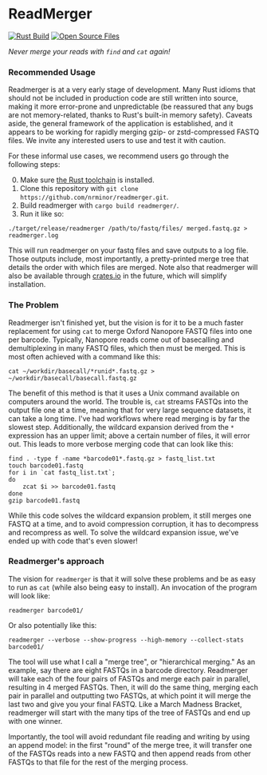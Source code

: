 # ReadMerger
[![Rust Build](https://github.com/nrminor/readmerger/actions/workflows/build-rust.yaml/badge.svg)](https://github.com/nrminor/readmerger/actions/workflows/build-rust.yaml) [![Open Source Files](https://github.com/nrminor/readmerger/actions/workflows/open-source-starter.yml/badge.svg)](https://github.com/nrminor/readmerger/actions/workflows/open-source-starter.yml)

*Never merge your reads with `find` and `cat` again!*

### Recommended Usage
Readmerger is at a very early stage of development. Many Rust idioms that should not be included in production code are still written into source, making it more error-prone and unpredictable (be reassured that any bugs are not memory-related, thanks to Rust's built-in memory safety). Caveats aside, the general framework of the application is established, and it appears to be working for rapidly merging gzip- or zstd-compressed FASTQ files. We invite any interested users to use and test it with caution.

For these informal use cases, we recommend users go through the following steps:

0. Make sure [the Rust toolchain](https://www.rust-lang.org/tools/install) is installed.
1. Clone this repository with `git clone https://github.com/nrminor/readmerger.git`.
2. Build readmerger with `cargo build readmerger/`.
3. Run it like so:
```
./target/release/readmerger /path/to/fastq/files/ merged.fastq.gz > readmerger.log
```

This will run readmerger on your fastq files and save outputs to a log file. Those outputs include, most importantly, a pretty-printed merge tree that details the order with which files are merged. Note also that readmerger will also be available through [crates.io](https://crates.io/) in the future, which will simplify installation.


### The Problem
Readmerger isn't finished yet, but the vision is for it to be a much faster replacement for using `cat` to merge Oxford Nanopore FASTQ files into one per barcode. Typically, Nanopore reads come out of basecalling and demultiplexing in many FASTQ files, which then must be merged. This is most often achieved with a command like this:
```
cat ~/workdir/basecall/*runid*.fastq.gz > ~/workdir/basecall/basecall.fastq.gz
```

The benefit of this method is that it uses a Unix command available on computers around the world. The trouble is, `cat` streams FASTQs into the output file one at a time, meaning that for very large sequence datasets, it can take a long time. I've had workflows where read merging is by far the slowest step. Additionally, the wildcard expansion derived from the `*` expression has an upper limit; above a certain number of files, it will error out. This leads to more verbose merging code that can look like this:
```
find . -type f -name *barcode01*.fastq.gz > fastq_list.txt
touch barcode01.fastq
for i in `cat fastq_list.txt`;
do
    zcat $i >> barcode01.fastq
done
gzip barcode01.fastq
```

While this code solves the wildcard expansion problem, it still merges one FASTQ at a time, and to avoid compression corruption, it has to decompress and recompress as well. To solve the wildcard expansion issue, we've ended up with code that's even slower!

### Readmerger's approach
The vision for `readmerger` is that it will solve these problems and be as easy to run as `cat` (while also being easy to install). An invocation of the program will look like:
```
readmerger barcode01/
```

Or also potentially like this:
```
readmerger --verbose --show-progress --high-memory --collect-stats barcode01/
```

The tool will use what I call a "merge tree", or "hierarchical merging." As an example, say there are eight FASTQs in a barcode directory. Readmerger will take each of the four pairs of FASTQs and merge each pair in parallel, resulting in 4 merged FASTQs. Then, it will do the same thing, merging each pair in parallel and outputting two FASTQs, at which point it will merge the last two and give you your final FASTQ. Like a March Madness Bracket, readmerger will start with the many tips of the tree of FASTQs and end up with one winner.

Importantly, the tool will avoid redundant file reading and writing by using an append model: in the first "round" of the merge tree, it will transfer one of the FASTQs reads into a new FASTQ and then append reads from other FASTQs to that file for the rest of the merging process.
